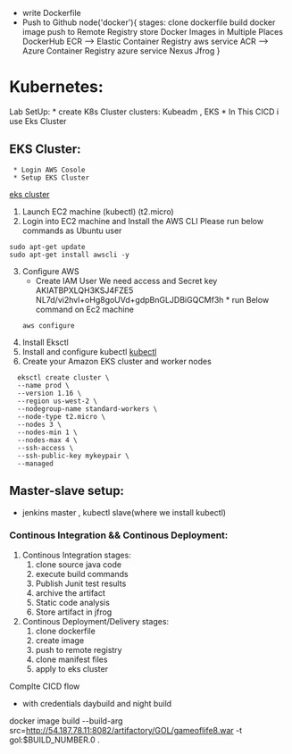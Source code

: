 * write Dockerfile
* Push to Github
node('docker'){
    stages:
      clone dockerfile
      build docker image
      push to Remote Registry
       store Docker Images in Multiple Places
         DockerHub
         ECR --> Elastic Container Registry aws service
         ACR --> Azure Container Registry azure service
         Nexus
         Jfrog 
}
# Kubernetes:
  Lab SetUp:
    * create K8s Cluster
       clusters: Kubeadm , EKS
    * In This CICD i use Eks Cluster 
  ## EKS Cluster:
     * Login AWS Cosole
     * Setup EKS Cluster
  [eks cluster](https://docs.aws.amazon.com/eks/latest/userguide/getting-started-eksctl.html)
  1. Launch EC2 machine (kubectl) (t2.micro)
  2. Login into EC2 machine and Install the AWS CLI 
    Please run below commands as Ubuntu user 
   ```
   sudo apt-get update
   sudo apt-get install awscli -y
   ```
  3. Configure AWS 
     * Create IAM User
       We need access and Secret key
       AKIATBPXLQH3KSJ4FZE5
       NL7d/vi2hvl+oHg8goUVd+gdpBnGLJDBiGQCMf3h
    * run Below command on Ec2 machine
      ```
      aws configure
      ```
  4. Install Eksctl
  5. Install and configure kubectl
    [kubectl](https://docs.aws.amazon.com/eks/latest/userguide/install-kubectl.html) 
  6. Create your Amazon EKS cluster and worker nodes
  ```
    eksctl create cluster \
    --name prod \
    --version 1.16 \
    --region us-west-2 \
    --nodegroup-name standard-workers \
    --node-type t2.micro \
    --nodes 3 \
    --nodes-min 1 \
    --nodes-max 4 \
    --ssh-access \
    --ssh-public-key mykeypair \
    --managed
  ```

## Master-slave setup:
  * jenkins master , kubectl slave(where we install kubectl) 
  

### Continous Integration && Continous Deployment:
  1. Continous Integration
      stages:
       1. clone source java code
       2. execute build commands 
       3. Publish Junit test results
       4. archive the artifact
       5. Static code analysis
       6. Store artifact in jfrog
  2. Continous Deployment/Delivery
      stages:
        1. clone dockerfile 
        2. create image 
        3. push to remote registry
        4. clone manifest files
        5. apply to eks cluster



Complte CICD flow
 * with credentials
daybuild and night build


docker image build --build-arg src=http://54.187.78.11:8082/artifactory/GOL/gameoflife8.war -t gol:$BUILD_NUMBER.0  .